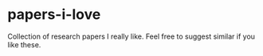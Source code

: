 # papers-i-love

Collection of research papers I really like. Feel free to suggest similar if you like these.
